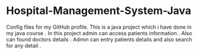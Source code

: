 # Hospital-Management-System-Java
Config files for my GitHub profile.
This is a java project which i have done in my java course .
In this project admin can access patients information .
Also can found doctors details .
Admin can entry patients details and also search for any detail .
